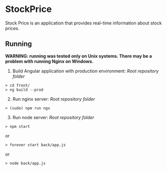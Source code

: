 # StockPrice
Stock Price is an application that provides real-time information about stock prices.

## Running
**WARNING: running was tested only on Unix systems. There may be a problem with running Nginx on Windows.**
1. Build Angular application with production environment:
*Root repository folder*
```
> cd front/
> ng build --prod
```
2. Run nginx server:
*Root repository folder*
```
> (sudo) npm run ngx
```
3. Run node server:
*Root repository folder*
```
> npm start
```
or
```
> forever start back/app.js
```
or
```
> node back/app.js
```